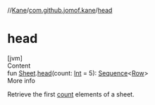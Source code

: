 //[Kane](../index.md)/[com.github.jomof.kane](index.md)/[head](head.md)



# head  
[jvm]  
Content  
fun [Sheet](../com.github.jomof.kane.impl.sheet/-sheet/index.md).[head](head.md)(count: [Int](https://kotlinlang.org/api/latest/jvm/stdlib/kotlin/-int/index.html) = 5): [Sequence](https://kotlinlang.org/api/latest/jvm/stdlib/kotlin.sequences/-sequence/index.html)<[Row](-row/index.md)>  
More info  


Retrieve the first [count](count.md) elements of a sheet.

  



